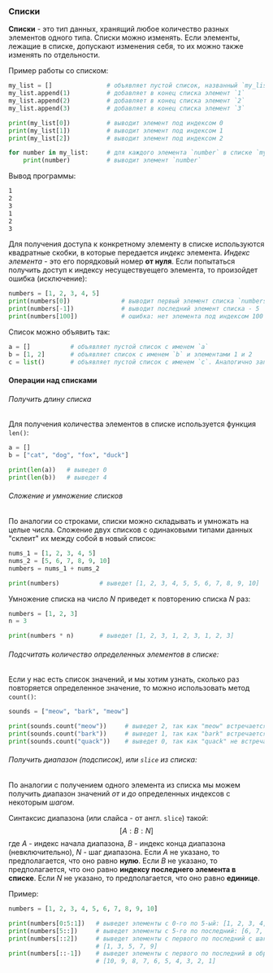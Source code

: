 ### Списки
**Списки** - это тип данных, хранящий любое количество разных элементов одного типа. 
Списки можно изменять. Если элементы, лежащие в списке, допускают изменения себя, то их можно также изменять по отдельности.

Пример работы со списком:
```python
my_list = []               # объявляет пустой список, названный `my_list`
my_list.append(1)          # добавляет в конец списка элемент `1`
my_list.append(2)          # добавляет в конец списка элемент `2`
my_list.append(3)          # добавляет в конец списка элемент `3`

print(my_list[0])          # выводит элемент под индексом 0
print(my_list[1])          # выводит элемент под индексом 1
print(my_list[2])          # выводит элемент под индексом 2

for number in my_list:     # для каждого элемента `number` в списке `my_list`:
    print(number)          # выводит элемент `number`
```

Вывод программы:
```bash
1
2
3
1
2
3
```

Для получения доступа к конкретному элементу в списке используются квадратные скобки, в которые передается *индекс* элемента.
*Индекс элемента* - это его порядковый номер **от нуля**.
Если попытаться получить доступ к индексу несуществуещего элемента, то произойдет ошибка (исключение):
```python
numbers = [1, 2, 3, 4, 5]
print(numbers[0])              # выводит первый элемент списка `numbers` - 1
print(numbers[-1])             # выводит последний элемент списка - 5
print(numbers[100])            # ошибка: нет элемента под индексом 100
```

Список можно объявить так:
```python
a = []           # объявляет пустой список с именем `a`
b = [1, 2]       # объявляет список с именем `b` и элементами 1 и 2
c = list()       # объявляет пустой список с именем `c`. Аналогично записи c = [].
```

#### Операции над списками
###### Получить длину списка
Для получения количества элементов в списке используется функция `len()`:
```python
a = []
b = ["cat", "dog", "fox", "duck"]

print(len(a))   # выведет 0
print(len(b))   # выведет 4
```

###### Сложение и умножение списков
По аналогии со строками, списки можно складывать и умножать на целые числа.
Сложение двух списков с одинаковыми типами данных "склеит" их между собой в новый список:
```python 
nums_1 = [1, 2, 3, 4, 5]
nums_2 = [5, 6, 7, 8, 9, 10]
numbers = nums_1 + nums_2

print(numbers)           # выведет [1, 2, 3, 4, 5, 5, 6, 7, 8, 9, 10]
```
Умножение списка на число $N$ приведет к повторению списка $N$ раз:
```python
numbers = [1, 2, 3]
n = 3

print(numbers * n)       # выведет [1, 2, 3, 1, 2, 3, 1, 2, 3]
```

###### Подсчитать количество определенных элементов в списке:
Если у нас есть список значений, и мы хотим узнать, сколько раз повторяется определенное значение, то можно использовать метод `count()`:
```python
sounds = ["meow", "bark", "meow"]

print(sounds.count("meow"))     # выведет 2, так как "meow" встречается в списке 2 раза
print(sounds.count("bark"))     # выведет 1, так как "bark" встречается в списке 1 раз
print(sounds.count("quack"))    # выведет 0, так как "quack" не встречается в списке
```

###### Получить диапазон (подсписок), или `slice` из списка:
По аналогии с получением одного элемента из списка мы можем получить диапазон значений *от* и *до* определенных индексов с некоторым *шагом*.

Синтаксис диапазона (или слайса - от англ. `slice`) такой:
$$[A:B:N]$$ где $A$ - индекс начала диапазона, $B$ - индекс конца диапазона (невключительно), $N$ - шаг диапазона.
Если $A$ не указано, то предполагается, что оно равно **нулю**.
Если $B$ не указано, то предполагается, что оно равно **индексу последнего элемента в списке**.
Если $N$ не указано, то предполагается, что оно равно **единице**.

Пример:
```python
numbers = [1, 2, 3, 4, 5, 6, 7, 8, 9, 10]

print(numbers[0:5:1])   # выведет элементы с 0-го по 5-ый: [1, 2, 3, 4, 5]
print(numbers[5::])     # выведет элементы с 5-го по последний: [6, 7, 8, 9, 10]
print(numbers[::2])     # выведет элементы с первого по последний с шагом 2:
                        # [1, 3, 5, 7, 9]
print(numbers[::-1])    # выведет элементы с первого по последний в обратном порядке:
                        # [10, 9, 8, 7, 6, 5, 4, 3, 2, 1]
```